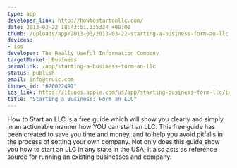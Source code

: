 ```yaml
--- 
type: app
developer_link: http://howtostartanllc.com/
date: 2013-03-22 18:43:51.135334 +00:00
thumb: /uploads/app/2013-03/2013-03-22-starting-a-business-form-an-llc.png
devices: 
- ios
developer: The Really Useful Information Company
targetMarket: Business
permalink: /app/starting-a-business-form-an-llc
status: publish
email: info@truic.com
itunes_id: "620022497"
ios_link: https://itunes.apple.com/us/app/starting-business-form-llc/id620022497?ls=1%26mt=8
title: "Starting a Business: Form an LLC"
---
```


How to Start an LLC is a free guide which will show you clearly and simply in an actionable manner how YOU can start an LLC. This free guide has been created to save you time and money, and to help you avoid pitfalls in the process of setting your own company. Not only does this guide show you how to start an LLC in any state in the USA, it also acts as reference source for running an existing businesses and company.
